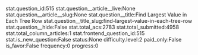 stat.question_id:515
stat.question__article__live:None
stat.question__article__slug:None
stat.question__title:Find Largest Value in Each Tree Row
stat.question__title_slug:find-largest-value-in-each-tree-row
stat.question__hide:False
stat.total_acs:2783
stat.total_submitted:4958
stat.total_column_articles:1
stat.frontend_question_id:515
stat.is_new_question:False
status:None
difficulty.level:2
paid_only:False
is_favor:False
frequency:0
progress:0
